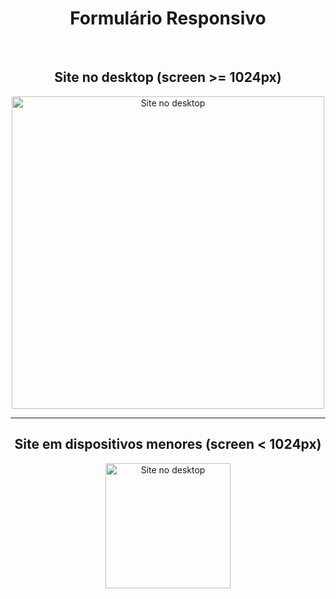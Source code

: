 <h1 align="center"> Formulário Responsivo </h1>

<br>

<div align="center">
  <h2>Site no desktop (screen >= 1024px)</h2>
  <img src="https://github.com/Thyago-ES/Formulario-responsivo/assets/143831711/b14afb27-b82e-43cf-9f34-040cbb4d3d7e" alt="Site no desktop" width="500px" />
</div>

<hr>

<div align="center">
  <h2>Site em dispositivos menores (screen < 1024px)</h2>
  <img src="https://github.com/Thyago-ES/Formulario-responsivo/assets/143831711/0086d470-1669-4fe4-991f-899b72d08d4c" alt="Site no desktop" width="200px" />
</div>
